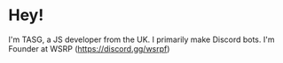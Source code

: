 # Hey!
I'm TASG, a JS developer from the UK.
I primarily make Discord bots.
I'm Founder at WSRP (https://discord.gg/wsrpf)
